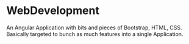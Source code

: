# WebDevelopment
An Angular Application with bits and pieces of Bootstrap, HTML, CSS. 
Basically targeted to bunch as much features into a single Application.

